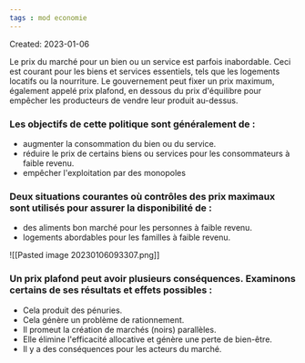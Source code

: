 ```yaml
---
tags : mod economie
---
```

Created: 2023-01-06

Le prix du marché pour un bien ou un service est parfois inabordable. Ceci est courant pour les biens et services essentiels, tels que les logements locatifs ou la nourriture. Le gouvernement peut fixer un prix maximum, également appelé prix plafond, en dessous du prix d'équilibre pour empêcher les producteurs de vendre leur produit au-dessus.

### Les objectifs de cette politique sont généralement de :
-   augmenter la consommation du bien ou du service.
-   réduire le prix de certains biens ou services pour les consommateurs à faible revenu.
-   empêcher l'exploitation par des monopoles

### Deux situations courantes où contrôles des prix maximaux sont utilisés pour assurer la disponibilité de :
-   des aliments bon marché pour les personnes à faible revenu.
-   logements abordables pour les familles à faible revenu.

![[Pasted image 20230106093307.png]]

### Un prix plafond peut avoir plusieurs conséquences. Examinons certains de ses résultats et effets possibles :
-   Cela produit des pénuries.
-   Cela génère un problème de rationnement.
-   Il promeut la création de marchés (noirs) parallèles.
-   Elle élimine l'efficacité allocative et génère une perte de bien-être.
-   Il y a des conséquences pour les acteurs du marché.
